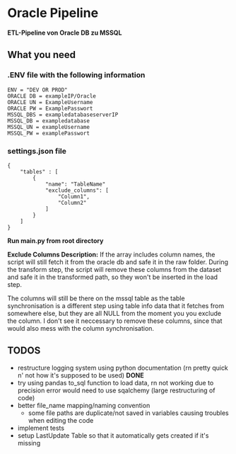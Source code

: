 # Oracle Pipeline 

**ETL-Pipeline von Oracle DB zu MSSQL**

## What you need
### .ENV file with the following information
    ENV = "DEV OR PROD"
    ORACLE DB = exampleIP/Oracle
    ORACLE UN = ExampleUsername
    ORACLE PW = ExamplePasswort
    MSSQL_DBS = exampledatabaseserverIP
    MSSQL_DB = exampledatabase
    MSSQL_UN = exampleUsername
    MSSQL_PW = examplePasswort 



### settings.json file
    {
        "tables" : [
            {
                "name": "TableName"
                "exclude_columns": [
                    "Column1",
                    "Column2"
                ]
            }
        ]
    }

**Run main.py from root directory**


**Exclude Columns Description:** If the array includes column names, the script will still fetch it from the oracle db and safe it in the raw folder. During the transform step, the script will remove these columns from the dataset and safe it in the transformed path, so they won't be inserted in the load step. 

The columns will still be there on the mssql table as the table synchronisation is a different step using table info data that it fetches from somewhere else, but they are all NULL from the moment you you exclude the column. I don't see it neccessary to remove these columns, since that would also mess with the column synchronisation.  




## TODOS
- restructure logging system using python documentation (rn pretty quick n' not how it's supposed to be used) **DONE**
- try using pandas to_sql function to load data, rn not working due to   precision error would need to use sqalchemy (large restructuring of code) 
- better file_name mapping/naming convention 
    - some file paths are duplicate/not saved in variables causing troubles when editing the code
- implement tests
- setup LastUpdate Table so that it automatically gets created if it's missing 

